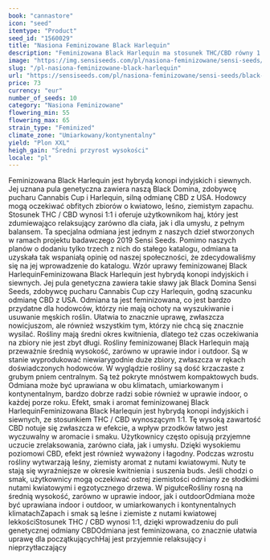 ```yaml
---
book: "cannastore"
icon: "seed"
itemtype: "Product"
seed_id: "1560029"
title: "Nasiona Feminizowane Black Harlequin"
description: "Feminizowana Black Harlequin ma stosunek THC/CBD równy 1:1 i leśny, ziemisty aromat. Efekt jest relaksujący i uspokajający."
image: "https://img.sensiseeds.com/pl/nasiona-feminizowane/sensi-seeds/black-harlequin-feminizowane-image.png"
slug: "/pl-nasiona-feminizowane-black-harlequin"
url: "https://sensiseeds.com/pl/nasiona-feminizowane/sensi-seeds/black-harlequin-feminizowane?a_aid=cannastore"
price: 73
currency: "eur"
number_of_seeds: 10
category: "Nasiona Feminizowane"
flowering_min: 55
flowering_max: 65
strain_type: "Feminized"
climate_zone: "Umiarkowany/kontynentalny"
yield: "Plon XXL"
heigh_gain: "Średni przyrost wysokości"
locale: "pl"
---
```

Feminizowana Black Harlequin jest hybrydą konopi indyjskich i siewnych. Jej uznana pula genetyczna zawiera naszą Black Domina, zdobywcę pucharu Cannabis Cup i Harlequin, silną odmianę CBD z USA. Hodowcy mogą oczekiwać obfitych zbiorów o kwiatowo, leśno, ziemistym zapachu. Stosunek THC / CBD wynosi 1:1 i oferuje użytkownikom haj, który jest zdumiewająco relaksujący zarówno dla ciała, jak i dla umysłu, z pełnym balansem. Ta specjalna odmiana jest jednym z naszych dzieł stworzonych w ramach projektu badawczego 2019 Sensi Seeds. Pomimo naszych planów o dodaniu tylko trzech z nich do stałego katalogu, odmiana ta uzyskała tak wspaniałą opinię od naszej społeczności, że zdecydowaliśmy się na jej wprowadzenie do katalogu. Wzór uprawy feminizowanej Black HarlequinFeminizowana Black Harlequin jest hybrydą konopi indyjskich i siewnych. Jej pula genetyczna zawiera takie sławy jak Black Domina Sensi Seeds, zdobywcę pucharu Cannabis Cup czy Harlequin, godną szacunku odmianę CBD z USA. Odmiana ta jest feminizowana, co jest bardzo przydatne dla hodowców, którzy nie mają ochoty na wyszukiwanie i usuwanie męskich roślin. Ułatwia to znacznie uprawę, zwłaszcza nowicjuszom, ale również wszystkim tym, którzy nie chcą się znacznie wysilać. Rośliny mają średni okres kwitnienia, dlatego też czas oczekiwania na zbiory nie jest zbyt długi. Rośliny feminizowanej Black Harlequin mają przeważnie średnią wysokość, zarówno w uprawie indor i outdoor. Są w stanie wyprodukować niewiarygodnie duże zbiory, zwłaszcza w rękach doświadczonych hodowców. W wyglądzie rośliny są dość krzaczaste z grubym pniem centralnym. Są też pokryte mnóstwem kompaktowych buds. Odmiana może być uprawiana w obu klimatach, umiarkowanym i kontynentalnym, bardzo dobrze radzi sobie również w uprawie indoor, o każdej porze roku. Efekt, smak i aromat feminizowanej Black HarlequinFeminizowana Black Harlequin jest hybrydą konopi indyjskich i siewnych, ze stosunkiem THC / CBD wynoszącym 1:1. Tę wysoką zawartość CBD notuje się zwłaszcza w efekcie, a wpływ przodków łatwo jest wyczuwalny w aromacie i smaku. Użytkownicy często opisują przyjemne uczucie zrelaksowania, zarówno ciała, jak i umysłu. Dzięki wysokiemu poziomowi CBD, efekt jest również wyważony i łagodny. Podczas wzrostu rośliny wytwarzają leśny, ziemisty aromat z nutami kwiatowymi. Nuty te stają się wyraźniejsze w okresie kwitnienia i suszenia buds. Jeśli chodzi o smak, użytkownicy mogą oczekiwać ostrej ziemistości odmiany ze słodkimi nutami kwiatowymi i egzotycznego drzewa. W pigułceRośliny rosną na średnią wysokość, zarówno w uprawie indoor, jak i outdoorOdmiana może być uprawiana indoor i outdoor, w umiarkowanych i kontynentalnych klimatachZapach i smak są leśne i ziemiste z nutami kwiatowej lekkościStosunek THC / CBD wynosi 1:1, dzięki wprowadzeniu do puli genetycznej odmiany CBDOdmiana jest feminizowana, co znacznie ułatwia uprawę dla początkującychHaj jest przyjemnie relaksujący i nieprzytłaczający
